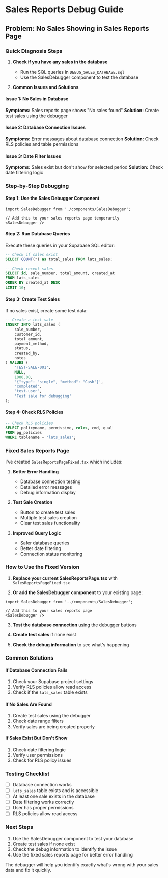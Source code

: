 # Sales Reports Debug Guide

## Problem: No Sales Showing in Sales Reports Page

### Quick Diagnosis Steps

1. **Check if you have any sales in the database**
   - Run the SQL queries in `DEBUG_SALES_DATABASE.sql`
   - Use the SalesDebugger component to test the database

2. **Common Issues and Solutions**

#### Issue 1: No Sales in Database
**Symptoms:** Sales reports page shows "No sales found"
**Solution:** Create test sales using the debugger

#### Issue 2: Database Connection Issues
**Symptoms:** Error messages about database connection
**Solution:** Check RLS policies and table permissions

#### Issue 3: Date Filter Issues
**Symptoms:** Sales exist but don't show for selected period
**Solution:** Check date filtering logic

### Step-by-Step Debugging

#### Step 1: Use the Sales Debugger Component
```tsx
import SalesDebugger from './components/SalesDebugger';

// Add this to your sales reports page temporarily
<SalesDebugger />
```

#### Step 2: Run Database Queries
Execute these queries in your Supabase SQL editor:

```sql
-- Check if sales exist
SELECT COUNT(*) as total_sales FROM lats_sales;

-- Check recent sales
SELECT id, sale_number, total_amount, created_at 
FROM lats_sales 
ORDER BY created_at DESC 
LIMIT 10;
```

#### Step 3: Create Test Sales
If no sales exist, create some test data:

```sql
-- Create a test sale
INSERT INTO lats_sales (
    sale_number,
    customer_id,
    total_amount,
    payment_method,
    status,
    created_by,
    notes
) VALUES (
    'TEST-SALE-001',
    NULL,
    1000.00,
    '{"type": "single", "method": "Cash"}',
    'completed',
    'test-user',
    'Test sale for debugging'
);
```

#### Step 4: Check RLS Policies
```sql
-- Check RLS policies
SELECT policyname, permissive, roles, cmd, qual
FROM pg_policies 
WHERE tablename = 'lats_sales';
```

### Fixed Sales Reports Page

I've created `SalesReportsPageFixed.tsx` which includes:

1. **Better Error Handling**
   - Database connection testing
   - Detailed error messages
   - Debug information display

2. **Test Sale Creation**
   - Button to create test sales
   - Multiple test sales creation
   - Clear test sales functionality

3. **Improved Query Logic**
   - Safer database queries
   - Better date filtering
   - Connection status monitoring

### How to Use the Fixed Version

1. **Replace your current SalesReportsPage.tsx** with `SalesReportsPageFixed.tsx`

2. **Or add the SalesDebugger component** to your existing page:
```tsx
import SalesDebugger from '../components/SalesDebugger';

// Add this to your sales reports page
<SalesDebugger />
```

3. **Test the database connection** using the debugger buttons

4. **Create test sales** if none exist

5. **Check the debug information** to see what's happening

### Common Solutions

#### If Database Connection Fails
1. Check your Supabase project settings
2. Verify RLS policies allow read access
3. Check if the `lats_sales` table exists

#### If No Sales Are Found
1. Create test sales using the debugger
2. Check date range filters
3. Verify sales are being created properly

#### If Sales Exist But Don't Show
1. Check date filtering logic
2. Verify user permissions
3. Check for RLS policy issues

### Testing Checklist

- [ ] Database connection works
- [ ] `lats_sales` table exists and is accessible
- [ ] At least one sale exists in the database
- [ ] Date filtering works correctly
- [ ] User has proper permissions
- [ ] RLS policies allow read access

### Next Steps

1. Use the SalesDebugger component to test your database
2. Create test sales if none exist
3. Check the debug information to identify the issue
4. Use the fixed sales reports page for better error handling

The debugger will help you identify exactly what's wrong with your sales data and fix it quickly.
